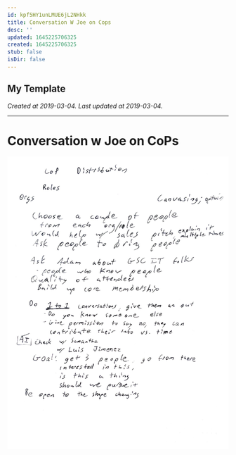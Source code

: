 ```yaml
---
id: kpf5HY1unLMUE6jL2NHkk
title: Conversation W Joe on Cops
desc: ''
updated: 1645225706325
created: 1645225706325
stub: false
isDir: false
---
```

My Template
---

_Created at 2019-03-04._
_Last updated at 2019-03-04._




---

# Conversation w Joe on CoPs


![RB 2019-03-0108.jpg](assets/RB-2019-03-0108.jpg)

